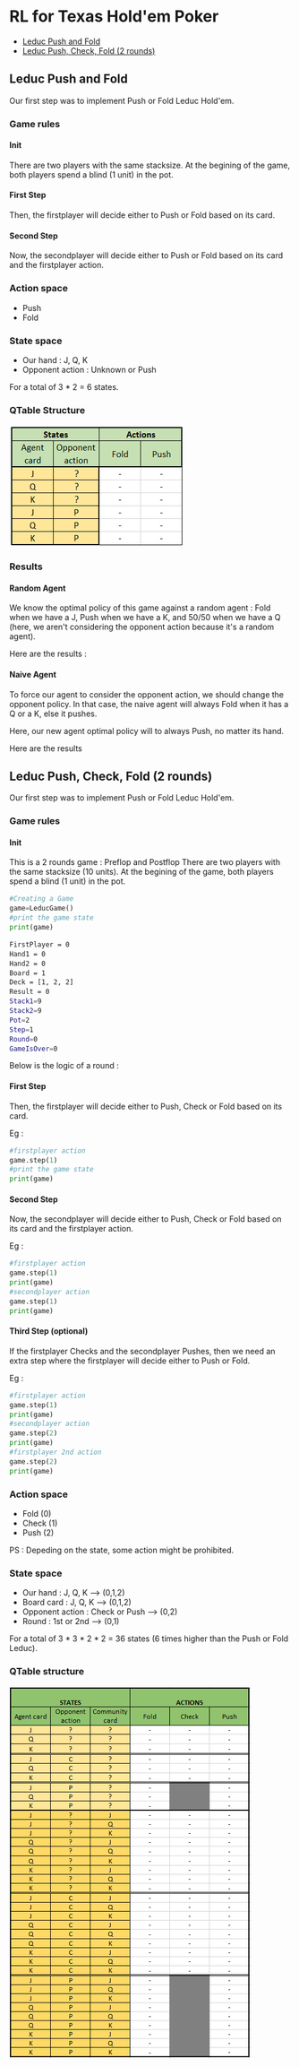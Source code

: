 # RL for Texas Hold'em Poker

- [Leduc Push and Fold](#Leduc-Push-and-Fold)
- [Leduc Push, Check, Fold (2 rounds)](#leduc-push-check-fold-2-rounds)

## Leduc Push and Fold

Our first step was to implement Push or Fold Leduc Hold'em.

### Game rules

#### Init

There are two players with the same stacksize. At the begining of the game, both players spend a blind (1 unit) in the pot.

#### First Step

Then, the firstplayer will decide either to Push or Fold based on its card.

#### Second Step

Now, the secondplayer will decide either to Push or Fold based on its card and the firstplayer action.

### Action space

- Push
- Fold

### State space

- Our hand : J, Q, K
- Opponent action : Unknown or Push

For a total of 3 * 2 = 6 states.

### QTable Structure
<img src="qtable.png"></img>
### Results
#### Random Agent
We know the optimal policy of this game against a random agent : Fold when we have a J, Push when we have a K, and 50/50 when we have a Q (here, we aren't considering the opponent action because it's a random agent).

Here are the results : 

#### Naive Agent
To force our agent to consider the opponent action, we should change the opponent policy. In that case, the naive agent will always Fold when it has a Q or a K, else it pushes.

Here, our new agent optimal policy will to always Push, no matter its hand.

Here are the results
## Leduc Push, Check, Fold (2 rounds)
Our first step was to implement Push or Fold Leduc Hold'em.

### Game rules

#### Init

This is a 2 rounds game : Preflop and Postflop
There are two players with the same stacksize (10 units). At the begining of the game, both players spend a blind (1 unit) in the pot.

```python
#Creating a Game
game=LeducGame()
#print the game state
print(game)
```

```bash
FirstPlayer = 0 
Hand1 = 0 
Hand2 = 0 
Board = 1 
Deck = [1, 2, 2]
Result = 0
Stack1=9
Stack2=9
Pot=2
Step=1
Round=0
GameIsOver=0
```

Below is the logic of a round :

#### First Step

Then, the firstplayer will decide either to Push, Check or Fold based on its card.

Eg : 
```python
#firstplayer action
game.step(1)
#print the game state
print(game)
```

#### Second Step

Now, the secondplayer will decide either to Push, Check or Fold based on its card and the firstplayer action.

Eg : 
```python
#firstplayer action
game.step(1)
print(game)
#secondplayer action
game.step(1)
print(game)
```
#### Third Step (optional)

If the firstplayer Checks and the secondplayer Pushes, then we need an extra step where the firstplayer will decide either to Push or Fold.

Eg : 
```python
#firstplayer action
game.step(1)
print(game)
#secondplayer action
game.step(2)
print(game)
#firstplayer 2nd action
game.step(2)
print(game)
```

### Action space

- Fold (0)
- Check (1)
- Push (2)

PS : Depeding on the state, some action might be prohibited.
### State space

- Our hand : J, Q, K --> (0,1,2)
- Board card : J, Q, K --> (0,1,2)
- Opponent action : Check or Push --> (0,2)
- Round : 1st or 2nd --> (0,1)

For a total of 3 * 3 * 2 * 2 = 36 states (6 times higher than the Push or Fold Leduc).

### QTable structure
<img src="QTable2steps.png"></img>
